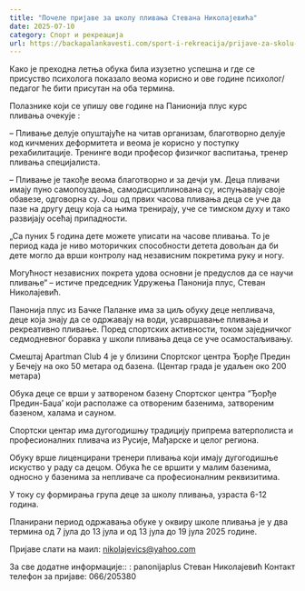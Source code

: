 ```yaml
---
title: "Почеле пријаве за школу пливања Стевана Николајевића"
date: 2025-07-10
category: Спорт и рекреација
url: https://backapalankavesti.com/sport-i-rekreacija/prijave-za-skolu-plivanja-panonija-plus2025/
---
```


Како је преходна летња обука била изузетно успешна и где се присуство психолога показало веома корисно и ове године психолог/педагог ће бити присутан на оба термина.

Полазнике који се упишу ове године на Панионија плус курс пливања очекује :

– Пливање делује опуштајуће на читав организам, благотворно делује код кичмених деформитета и веома је корисно у поступку рехабилитације. Тренинге води професор физичког васпитања, тренер пливања специјалиста.

– Пливање је такође веома благотворно и за дечји ум. Деца пливачи имају пуно самопоуздања, самодисциплинована су, испуњавају своје обавезе, одговорна су. Још од првих часова пливања деца се уче да пазе на другу децу која са њима тренирају, уче се тимском духу и тако развијају осећај припадности.

„Са пуних 5 година дете можете уписати на часове пливања. То је период када је ниво моторичких способности детета довољан да би дете могло да врши контролу над независним покретима руку и ногу.

Могућност независних покрета удова основни је предуслов да се научи пливање“ – истиче председник Удружења Панонија плус, Стеван Николајевић.

Панонија плус из Бачке Паланке има за циљ обуку деце непливача, деце која знају да се одржавају на води, усавршавање пливања и рекреативно пливање. Поред спортских активности, током заједничког седмодневног боравка у школи пливања деца се уче осамостаљивању.

Смештај Apartman Club 4 је у близини Спортског центра Ђорђе Предин у Бечеју на око 50 метара од базена. (Центар града је удаљен око 200 метара)

Обука деце се врши у затвореном базену Спортског центра “Ђорђе Предин-Баџа’ који располаже са отвореним базенима, затвореним базеном, халама и сауном.

Спортски центар има дугогодишњу традицију припрема ватерполиста и професионалних пливача из Русије, Мађарске и целог региона.

Обуку врше лиценцирани тренери пливања који имају дугогодишње искуство у раду са децом. Обука ће се вршити у малим базенима, односно у базенима за непливаче са професионалним реквизитима.

У току су формирања група деце за школу пливања, узраста 6-12 година.

Планирани период одржавања обуке у оквиру школе пливања је у два термина од 7 јула до 13 јула и од 13 јула до 19 јула 2025 године.

Пријаве слати на маил: nikolajevics@yahoo.com

За све додатне информације::
: panonijaplus
Стеван Николајевић
Контакт телефон за пријаве: 066/205380

